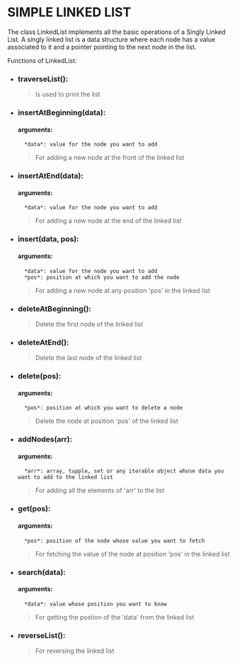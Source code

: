 # SIMPLE LINKED LIST

The class LinkedList implements all the basic operations of a Singly Linked List. A singly linked list is a data structure where each node has a value associated to it and a pointer pointing to the next node in the list.

Functions of LinkedList:
* ### traverseList(): 
	> Is used to print the list

* ### insertAtBeginning(data): 
	#### arguments:
		*data*: value for the node you want to add
	> For adding a new node at the front of the linked list

* ### insertAtEnd(data):
	#### arguments:
		*data*: value for the node you want to add
	> For adding a new node at the end of the linked list

* ### insert(data, pos):
	#### arguments:
		*data*: value for the node you want to add
		*pos*: position at which you want to add the node
	> For adding a new node at any position 'pos' in the linked list

* ### deleteAtBeginning():
	> Delete the first node of the linked list

* ### deleteAtEnd():
	> Delete the last node of the linked list

* ### delete(pos):
	#### arguments: 
		*pos*: position at which you want to delete a node
	> Delete the node at position 'pos' of the linked list

* ### addNodes(arr):
	#### arguments:
		*arr*: array, tupple, set or any iterable object whose data you want to add to the linked list
	> For adding all the elements of 'arr' to the list

* ### get(pos):
	#### arguments:
		*pos*: position of the node whose value you want to fetch
	> For fetching the value of the node at position 'pos' in the linked list

* ### search(data):
	#### arguments:
		*data*: value whose position you want to know
	> For getting the postion of the 'data' from the linked list

* ### reverseList():
	> For reversing the linked list